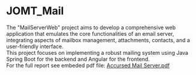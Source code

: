 # JOMT_Mail
The "MailServerWeb" project aims to develop a comprehensive web application that emulates the core functionalities of an email server, 
integrating aspects of mailbox management, attachments, contacts, and a user-friendly interface.      
This project focuses on implementing a robust mailing system using Java Spring Boot for the backend and Angular for the frontend.    
For the full report see embeded pdf file:
[Accursed Mail Server.pdf](https://github.com/OmarTammam25/JOMT_Mail/files/13208680/Accursed.Mail.Server.pdf)



